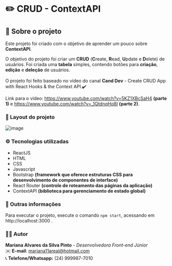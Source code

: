 # ✏️ CRUD - ContextAPI

## 📃 Sobre o projeto

Este projeto foi criado com o objetivo de aprender um pouco sobre **ContextAPI**. 

O objetivo do projeto foi criar um **CRUD** (**C**reate, **R**ead, **U**pdate e **D**elete) de usuários. Foi criada uma **tabela** simples, contendo botões para **criação**, **edição** e **deleção** de usuários. <br /><br /> O projeto foi feito baseado no vídeo do canal **Cand Dev** - Create CRUD App with React Hooks & the Context API.✔️

Link para o vídeo: https://www.youtube.com/watch?v=5KZ1XBcSaH4 **(parte 1)** e https://www.youtube.com/watch?v=_1QtdnqHq8I **(parte 2)**.

### 🌟 Layout do projeto

![image](https://user-images.githubusercontent.com/56731050/164063265-f803e9fa-54cf-484d-8aa7-5ad0493917ca.png)

### ⚙️ Tecnologias utilizadas

- ReactJS
- HTML
- CSS
- Javascript
- Bootstrap **(framework que oferece estruturas CSS para desenvolvimento de componentes de interface)**
- React Router **(controle de roteamento das páginas da aplicação)**
- ContextAPI **(biblioteca para gerenciamento de estado global)**

### 🔎 Outras informações

Para executar o projeto, execute o comando `npm start`, acessando em http://localhost:3000 .

### 🙋‍♀️ Autor

**Mariana Alvares da Silva Pinto** - _Desenvolvedora Front-end Júnior_ </br>
✉️ **E-mail**: mariana11areal@hotmail.com </br>
📞 **Telefone/Whatsapp:** (24) 999987-7010 </br>
